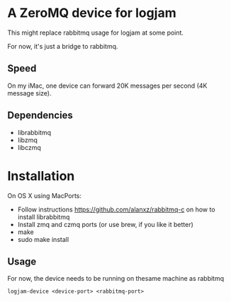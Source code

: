 # A ZeroMQ device for logjam

This might replace rabbitmq usage for logjam at some point.

For now, it's just a bridge to rabbitmq.

## Speed

On my iMac, one device can forward 20K messages per second (4K message size).


## Dependencies

* librabbitmq
* libzmq
* libczmq

# Installation

On OS X using MacPorts:

* Follow instructions https://github.com/alanxz/rabbitmq-c on how to install librabbitmq
* Install zmq and czmq ports (or use brew, if you like it better)
* make
* sudo make install

## Usage

For now, the device needs to be running on thesame machine as rabbitmq

```logjam-device <device-port> <rabbitmq-port>```


